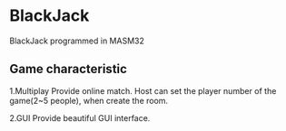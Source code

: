 # BlackJack
BlackJack programmed in MASM32

## Game characteristic
1.Multiplay
Provide online match.
Host can set the player number of the game(2~5 people), when create the room.

2.GUI
Provide beautiful GUI interface.
